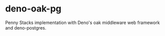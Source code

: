 # deno-oak-pg

Penny Stacks implementation with Deno's oak middleware web framework and deno-postgres.

